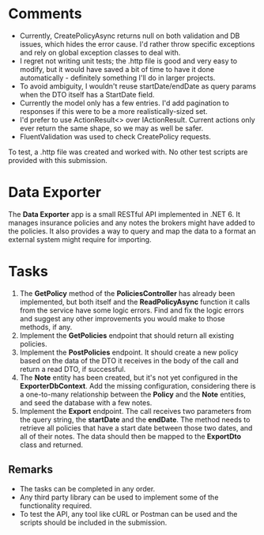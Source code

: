 ﻿# Comments

* Currently, CreatePolicyAsync returns null on both validation and DB issues, which hides the error cause. I'd rather throw specific exceptions and rely on global exception classes to deal with.
* I regret not writing unit tests; the .http file is good and very easy to modify, but it would have saved a bit of time to have it done automatically - definitely something I'll do in larger projects.
* To avoid ambiguity, I wouldn't reuse startDate/endDate as query params when the DTO itself has a StartDate field.
* Currently the model only has a few entries. I'd add pagination to responses if this were to be a more realistically-sized set.
* I'd prefer to use ActionResult<> over IActionResult. Current actions only ever return the same shape, so we may as well be safer.
* FluentValidation was used to check CreatePolicy requests.



To test, a .http file was created and worked with. No other test scripts are provided with this submission.



# Data Exporter

The **Data Exporter** app is a small RESTful API implemented in .NET 6. It manages insurance policies and any notes the brokers might have added to the policies. It also provides a way to query and map the data to a format an external system might require for importing.

# Tasks

1. The **GetPolicy** method of the **PoliciesController** has already been implemented, but both itself and the **ReadPolicyAsync** function it calls from the service have some logic errors. Find and fix the logic errors and suggest any other improvements you would make to those methods, if any.
2. Implement the **GetPolicies** endpoint that should return all existing policies.
3. Implement the **PostPolicies** endpoint. It should create a new policy based on the data of the DTO it receives in the body of the call and return a read DTO, if successful. 
4. The **Note** entity has been created, but it's not yet configured in the **ExporterDbContext**. Add the missing configuration, considering there is a one-to-many relationship between the **Policy** and the **Note** entities, and seed the database with a few notes.
5. Implement the **Export** endpoint. The call receives two parameters from the query string, the **startDate** and the **endDate**. The method needs to retrieve all policies that have a start date between those two dates, and all of their notes. The data should then be mapped to the **ExportDto** class and returned.

## Remarks

* The tasks can be completed in any order.
* Any third party library can be used to implement some of the functionality required.
* To test the API, any tool like cURL or Postman can be used and the scripts should be included in the submission.
